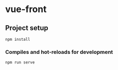 # vue-front

## Project setup
```
npm install
```

### Compiles and hot-reloads for development
```
npm run serve
```




